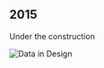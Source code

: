 ## 2015

Under the construction

![Data in Design](https://namjulee.github.io/njs-lab-public/project/2014-hub-cab/2014-hub-cab.jpg)